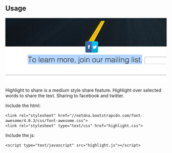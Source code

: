 ## Usage

![highlight to share](https://github.com/sahlhoff/highlight-to-share/blob/master/logo.png "Highlight To Share")

Highlight to share is a medium style share feature.  Highlight over selected words to share the text.  Sharing to facebook and twitter.

Include the html:
```
<link rel="stylesheet" href="//netdna.bootstrapcdn.com/font-awesome/4.0.3/css/font-awesome.css">
<link rel="stylesheet" type="text/css" href="highlight.css">
```

Include the js:
```
<script type="text/javascript" src="highlight.js"></script>
```

